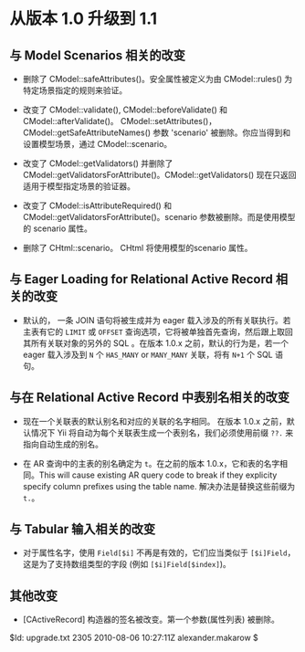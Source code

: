 从版本 1.0 升级到 1.1
=================================

与 Model Scenarios 相关的改变
------------------------------------

- 删除了 CModel::safeAttributes()。安全属性被定义为由 CModel::rules() 为特定场景指定的规则来验证。

- 改变了 CModel::validate(), CModel::beforeValidate() 和 CModel::afterValidate()。 CModel::setAttributes()， CModel::getSafeAttributeNames() 参数 'scenario' 被删除。你应当得到和设置模型场景，通过 CModel::scenario。

- 改变了 CModel::getValidators() 并删除了 CModel::getValidatorsForAttribute()。CModel::getValidators() 现在只返回适用于模型指定场景的验证器。

- 改变了 CModel::isAttributeRequired() 和 CModel::getValidatorsForAttribute()。scenario 参数被删除。而是使用模型的 scenario 属性。

- 删除了 CHtml::scenario。 CHtml 将使用模型的scenario 属性。


与 Eager Loading for Relational Active Record 相关的改变 
---------------------------------------------------------------

- 默认的， 一条 JOIN 语句将被生成并为 eager 载入涉及的所有关联执行。若主表有它的 `LIMIT` 或  `OFFSET` 查询选项，它将被单独首先查询，然后跟上取回其所有关联对象的另外的 SQL 。在版本 1.0.x 之前，默认的行为是，若一个 eager 载入涉及到 `N` 个 `HAS_MANY` or `MANY_MANY` 关联，将有 `N+1`  个 SQL 语句。

与在 Relational Active Record 中表别名相关的改变 
------------------------------------------------------------

- 现在一个关联表的默认别名和对应的关联的名字相同。 在版本 1.0.x 之前，默认情况下 Yii 将自动为每个关联表生成一个表别名，我们必须使用前缀 `??.` 来指向自动生成的别名。

- 在 AR 查询中的主表的别名确定为 `t`。在之前的版本 1.0.x，它和表的名字相同。This will cause existing AR query code to break if they explicity specify column prefixes using the table name. 解决办法是替换这些前缀为 `t.`。


与 Tabular 输入相关的改变
----------------------------------

- 对于属性名字，使用 `Field[$i]` 不再是有效的，它们应当类似于 `[$i]Field`，这是为了支持数组类型的字段 (例如 `[$i]Field[$index]`)。

其他改变
-------------

- [CActiveRecord] 构造器的签名被改变。第一个参数(属性列表) 被删除。

<div class="revision">$Id: upgrade.txt 2305 2010-08-06 10:27:11Z alexander.makarow $</div>
